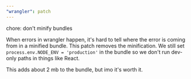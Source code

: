 ```yaml
---
"wrangler": patch
---
```


chore: don't minify bundles

When errors in wrangler happen, it's hard to tell where the error is coming from in a minified bundle. This patch removes the minification. We still set `process.env.NODE_ENV = 'production'` in the bundle so we don't run dev-only paths in things like React.

This adds about 2 mb to the bundle, but imo it's worth it.
